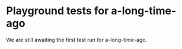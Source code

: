 # Playground tests for a-long-time-ago
We are still awaiting the first test run for a-long-time-ago.
